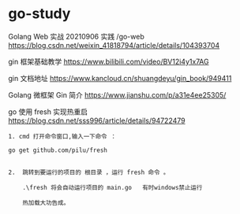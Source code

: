 # go-study

Golang Web 实战
20210906 实践
/go-web
https://blog.csdn.net/weixin_41818794/article/details/104393704

gin 框架基础教学
https://www.bilibili.com/video/BV12i4y1x7AG

gin 文档地址
https://www.kancloud.cn/shuangdeyu/gin_book/949411

Golang 微框架 Gin 简介
https://www.jianshu.com/p/a31e4ee25305/

go 使用 fresh 实现热重启
https://blog.csdn.net/sss996/article/details/94722479

```
1. cmd 打开命令窗口,输入一下命令 ：

go get github.com/pilu/fresh


2.  跳转到要运行的项目的 根目录 ，运行 fresh 命令 。

    .\fresh 将会自动运行项目的 main.go   有时windows禁止运行

    热加载大功告成。
```
